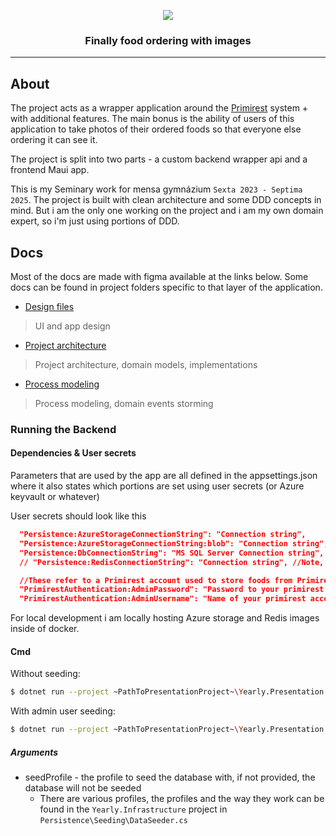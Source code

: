 
<p align="center">
  <a href="https://github.com/Xopabyteh/Seminary_PrimirestSharp">
    <img src="https://cdn.discordapp.com/attachments/826838935572840492/1201956776795459625/logo_bubble.svg?ex=65cbb47a&is=65b93f7a&hm=4670a67fe98526d2f10343e3afc9abfd52c32009f596a9516f435ab7c5e357d9&" />
  </a>
</p>

<h3 align="center">Finally food ordering with images</h3>
<hr>

## About
The project acts as a wrapper application around the [Primirest](https://www.mujprimirest.cz/) system + with additional features.
The main bonus is the ability of users of this application to take photos of their ordered foods
so that everyone else ordering it can see it.

The project is split into two parts - a custom backend wrapper api and a frontend Maui app.

This is my Seminary work for mensa gymnázium `Sexta 2023 - Septima 2025`.
The project is built with clean architecture and some DDD concepts in mind.
But i am the only one working on the project and i am my own domain expert,
so i'm just using portions of DDD.

## Docs
Most of the docs are made with figma available at the links below. Some docs can be found in project folders specific to that layer of the application.

* [Design files](https://www.figma.com/file/K7Y98Sp4qY1c6XDhdkm9wV/Unleashed-Dine-Maui?type=design&node-id=0-1&mode=design&t=rVnyGwpnEonobXKa-0)
> UI and app design

* [Project architecture](https://www.figma.com/file/FuD7lmST0Ar9oFFZS6Jlt3/Unleashed-Diner-Flow?type=whiteboard&node-id=907-53&t=iEvTKeGkVjXp1MAQ-0)
> Project architecture, domain models, implementations

* [Process modeling](https://www.figma.com/file/iXr6mEJRbgFyzvCq5Mynn4/Primirest-sharp-Flow?type=design&node-id=39-52344&mode=design&t=98IKJbIVTUfWHq9b-0)
> Process modeling, domain events storming

### Running the Backend
#### Dependencies & User secrets
Parameters that are used by the app are all defined in the appsettings.json where it also states which portions are set using user secrets (or Azure keyvault or whatever)

User secrets should look like this
```json
  "Persistence:AzureStorageConnectionString": "Connection string",
  "Persistence:AzureStorageConnectionString:blob": "Connection string",
  "Persistence:DbConnectionString": "MS SQL Server Connection string",
  // "Persistence:RedisConnectionString": "Connection string", //Note, curently not in use

  //These refer to a Primirest account used to store foods from Primirest to P#
  "PrimirestAuthentication:AdminPassword": "Password to your primirest account",
  "PrimirestAuthentication:AdminUsername": "Name of your primirest account"
```

For local development i am locally hosting Azure storage and Redis images inside of docker.

#### Cmd
Without seeding:
```bash
$ dotnet run --project ~PathToPresentationProject~\Yearly.Presentation.csproj --launch-profile https
```
With admin user seeding:
```bash
$ dotnet run --project ~PathToPresentationProject~\Yearly.Presentation.csproj --launch-profile https seedProfile=adminuser
```
##### Arguments
* seedProfile - the profile to seed the database with, if not provided, the database will not be seeded
	* There are various profiles, the profiles and the way they work can be found in the `Yearly.Infrastructure` project in `Persistence\Seeding\DataSeeder.cs`
